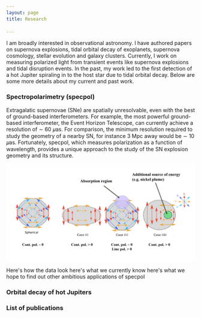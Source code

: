 ```yaml
---
layout: page
title: Research

---
```


I am broadly interested in observational astronomy. I have authored papers on supernova explosions, tidal orbital decay of exoplanets, supernova cosmology, stellar evolution and galaxy clusters. Currently, I work on measuring polarized light from transient events like supernova explosions and tidal disruption events. In the past, my work led to the first detection of a hot Jupiter spiraling in to the host star due to tidal orbital decay. Below are some more details about my current and past work. 


### Spectropolarimetry (specpol)
Extragalatic supernovae (SNe) are spatially unresolvable, even with the best of ground-based interferometers. For example, the most powerful ground-based interferometer, the Event Horizon Telescope, can currently achieve a resolution of ∼ 60 𝜇as. For comparison, the minimum resolution required to study the geometry of a nearby SN, for instance 3 Mpc away would be ∼ 10 𝜇as. Fortunately, specpol, which measures polarization as a function of wavelength, provides a unique approach to the study of the SN explosion geometry and its structure. 

<img src="/assets/img/specpol_img_website.JPG" class="center">  

<!---In SN atmospheres, photons are scattered by free electrons (Thomson scattering). If the projected photosphere is circularly symmetric,
#a complete cancellation of the electric vectors results in zero net polarization. However, if the projected photosphere deviates from circular
#symmetry, incomplete cancellation of the electric vectors would lead to
#nonzero polarization across the spectrum. Additionally, any clumps
#of high-opacity absorbing material present above the photosphere
#along the observer’s line of sight may block parts of the underlying
#photosphere. Therefore, an incomplete cancellation of the electric vectors
#will occur across the corresponding spectral lines, further producing
#nonzero polarization at those line wavelengths.--> 

Here's how the data look
here's what we currently know
here's what we hope to find out
other ambitious applications of specpol



### Orbital decay of hot Jupiters





### List of publications



